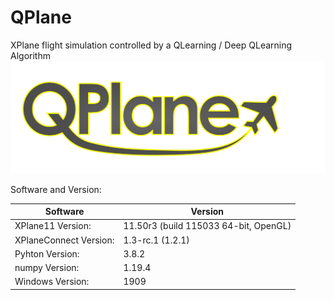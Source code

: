 # QPlane

XPlane flight simulation controlled by a QLearning / Deep QLearning Algorithm
![Logo](https://github.com/JDatPNW/QPlane/blob/main/QPlaneLogo.svg)

Software and Version:

|Software | Version|
|-----|-----|
|XPlane11 Version: | 11.50r3 (build 115033 64-bit, OpenGL)|
|XPlaneConnect Version: | 1.3-rc.1 (1.2.1)|
|Pyhton Version: | 3.8.2|
|numpy Version: | 1.19.4|
|Windows Version: | 1909|
